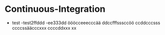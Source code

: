 # Continuous-Integration
- test
-test2ffddd
-ee333dd
öööcceeecccää
ddccfffsssccöö
ccddcccsss
ccccssääcccxxx
ccccddxxx
xx
